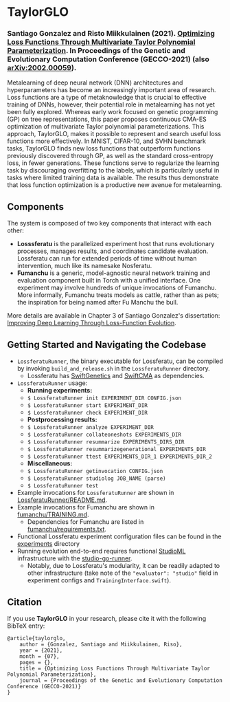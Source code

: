 # TaylorGLO
### **Santiago Gonzalez and Risto Miikkulainen (2021). [Optimizing Loss Functions Through Multivariate Taylor Polynomial Parameterization](http://nn.cs.utexas.edu/?gonzalez:gecco21). In Proceedings of the Genetic and Evolutionary Computation Conference (GECCO-2021) (also [arXiv:2002.00059](https://arxiv.org/abs/2002.00059)).**

Metalearning of deep neural network (DNN) architectures and hyperparameters has become an increasingly important area of research. Loss functions are a type of metaknowledge that is crucial to effective training of DNNs, however, their potential role in metalearning has not yet been fully explored. Whereas early work focused on genetic programming (GP) on tree representations, this paper proposes continuous CMA-ES optimization of multivariate Taylor polynomial parameterizations. This approach, TaylorGLO, makes it possible to represent and search useful loss functions more effectively. In MNIST, CIFAR-10, and SVHN benchmark tasks, TaylorGLO finds new loss functions that outperform functions previously discovered through GP, as well as the standard cross-entropy loss, in fewer generations. These functions serve to regularize the learning task by discouraging overfitting to the labels, which is particularly useful in tasks where limited training data is available. The results thus demonstrate that loss function optimization is a productive new avenue for metalearning.

## Components

The system is composed of two key components that interact with each other:

* **Losssferatu** is the parallelized experiment host that runs evolutionary processes, manages results, and coordinates candidate evaluation. Lossferatu can run for extended periods of time without human intervention, much like its namesake Nosferatu.
* **Fumanchu** is a generic, model-agnostic neural network training and evaluation component built in Torch with a unified interface. One experiment may involve hundreds of unique invocations of Fumanchu. More informally, Fumanchu treats models as cattle, rather than as pets; the inspiration for being named after Fu Manchu the bull.

More details are available in Chapter 3 of Santiago Gonzalez's dissertation: [Improving Deep Learning Through Loss-Function Evolution](http://nn.cs.utexas.edu/?gonzalez:diss20).

## Getting Started and Navigating the Codebase

* `LossferatuRunner`, the binary executable for Lossferatu, can be compiled by invoking `build_and_release.sh` in the `LossferatuRunner` directory.
	* Lossferatu has [SwiftGenetics](https://github.com/sgonzalez/SwiftGenetics) and [SwiftCMA](https://github.com/sgonzalez/SwiftCMA) as dependencies.
* `LossferatuRunner` usage:
	* **Running experiments:**
	* `$ LossferatuRunner init EXPERIMENT_DIR CONFIG.json`
	* `$ LossferatuRunner start EXPERIMENT_DIR`
	* `$ LossferatuRunner check EXPERIMENT_DIR`
	* **Postprocessing results:**
	* `$ LossferatuRunner analyze EXPERIMENT_DIR`
	* `$ LossferatuRunner collateoneshots EXPERIMENTS_DIR`
	* `$ LossferatuRunner resummarize EXPERIMENTS_DIRS_DIR`
	* `$ LossferatuRunner resummarizegenerational EXPERIMENTS_DIR`
	* `$ LossferatuRunner ttest EXPERIMENTS_DIR_1 EXPERIMENTS_DIR_2`
	* **Miscellaneous:**
	* `$ LossferatuRunner getinvocation CONFIG.json`
	* `$ LossferatuRunner studiolog JOB_NAME (parse)`
	* `$ LossferatuRunner test`
* Example invocations for `LossferatuRunner` are shown in [LossferatuRunner/README.md]().
* Example invocations for Fumanchu are shown in [fumanchu/TRAINING.md]().
	* Dependencies for Fumanchu are listed in [fumanchu/requirements.txt]().
* Functional Lossferatu experiment configuration files can be found in the [experiments]() directory
* Running evolution end-to-end requires functional [StudioML](https://studio.ml) infrastructure with the [studio-go-runner](https://github.com/studioml/studio-go-runner).
	* Notably, due to Lossferatu's modularity, it can be readily adapted to other infrastructure (take note of the `"evaluator": "studio"` field in experiment configs and `TrainingInterface.swift`).

## Citation

If you use **TaylorGLO** in your research, please cite it with the following BibTeX entry:

```
@article{taylorglo,
	author = {Gonzalez, Santiago and Miikkulainen, Riso},
	year = {2021},
	month = {07},
	pages = {},
	title = {Optimizing Loss Functions Through Multivariate Taylor Polynomial Parameterization},
	journal = {Proceedings of the Genetic and Evolutionary Computation Conference (GECCO-2021)}
}
```